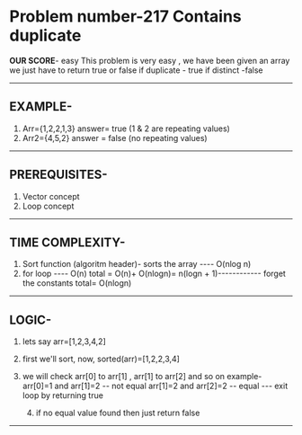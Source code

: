 
# Problem number-217 Contains duplicate  
**OUR SCORE**- easy
This problem is very easy , we have been given an array we just have to return true or false 
if duplicate - true
if distinct -false

--- 

## EXAMPLE-
1. Arr={1,2,2,1,3} answer= true (1 & 2 are repeating values)
2. Arr2={4,5,2} answer = false (no repeating values)

---

## PREREQUISITES-
1. Vector concept
2. Loop concept

---

## TIME COMPLEXITY-
1. Sort function (algoritm header)- sorts the array ---- O(nlog n)
2. for loop ---- O(n)
total = O(n)+ O(nlogn)= n(logn + 1)------------ forget the constants
total= O(nlogn)

---

## LOGIC-
1. lets say arr=[1,2,3,4,2]
2. first we'll sort, now, sorted(arr)=[1,2,2,3,4]
3. we will check arr[0] to arr[1] , arr[1] to arr[2] and so on 
   example-
   arr[0]=1 and arr[1]=2 -- not equal
   arr[1]=2 and arr[2]=2 -- equal --- exit loop by returning true

   4. if no equal value found then just return false

---